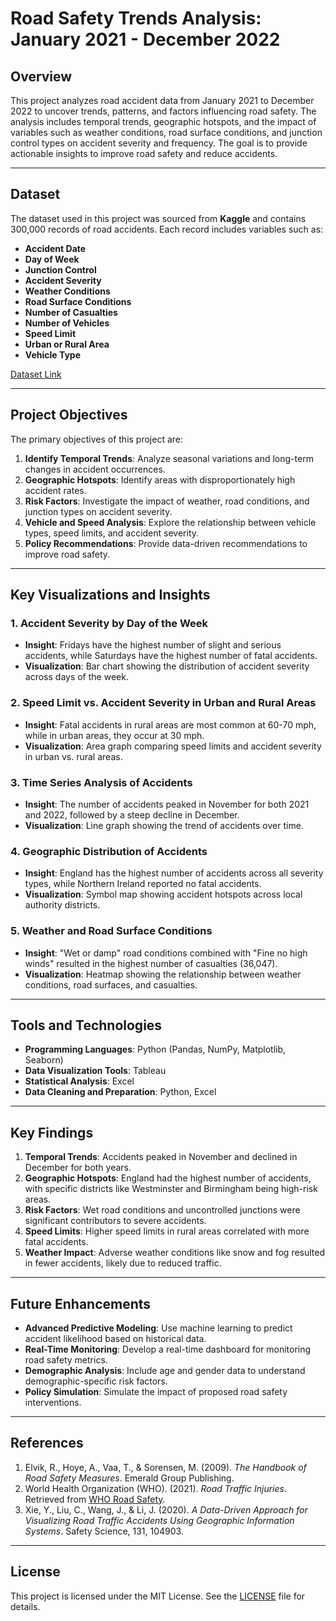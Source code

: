 

# Road Safety Trends Analysis: January 2021 - December 2022

## Overview
This project analyzes road accident data from January 2021 to December 2022 to uncover trends, patterns, and factors influencing road safety. The analysis includes temporal trends, geographic hotspots, and the impact of variables such as weather conditions, road surface conditions, and junction control types on accident severity and frequency. The goal is to provide actionable insights to improve road safety and reduce accidents.

---

## Dataset
The dataset used in this project was sourced from **Kaggle** and contains 300,000 records of road accidents. Each record includes variables such as:

- **Accident Date**
- **Day of Week**
- **Junction Control**
- **Accident Severity**
- **Weather Conditions**
- **Road Surface Conditions**
- **Number of Casualties**
- **Number of Vehicles**
- **Speed Limit**
- **Urban or Rural Area**
- **Vehicle Type**

[Dataset Link](https://www.kaggle.com/datasets/mabelhsu/api-clean-top-1000-youtubers-statistics)

---

## Project Objectives
The primary objectives of this project are:
1. **Identify Temporal Trends**: Analyze seasonal variations and long-term changes in accident occurrences.
2. **Geographic Hotspots**: Identify areas with disproportionately high accident rates.
3. **Risk Factors**: Investigate the impact of weather, road conditions, and junction types on accident severity.
4. **Vehicle and Speed Analysis**: Explore the relationship between vehicle types, speed limits, and accident severity.
5. **Policy Recommendations**: Provide data-driven recommendations to improve road safety.

---

## Key Visualizations and Insights

### 1. **Accident Severity by Day of the Week**
- **Insight**: Fridays have the highest number of slight and serious accidents, while Saturdays have the highest number of fatal accidents.
- **Visualization**: Bar chart showing the distribution of accident severity across days of the week.

### 2. **Speed Limit vs. Accident Severity in Urban and Rural Areas**
- **Insight**: Fatal accidents in rural areas are most common at 60-70 mph, while in urban areas, they occur at 30 mph.
- **Visualization**: Area graph comparing speed limits and accident severity in urban vs. rural areas.

### 3. **Time Series Analysis of Accidents**
- **Insight**: The number of accidents peaked in November for both 2021 and 2022, followed by a steep decline in December.
- **Visualization**: Line graph showing the trend of accidents over time.

### 4. **Geographic Distribution of Accidents**
- **Insight**: England has the highest number of accidents across all severity types, while Northern Ireland reported no fatal accidents.
- **Visualization**: Symbol map showing accident hotspots across local authority districts.

### 5. **Weather and Road Surface Conditions**
- **Insight**: "Wet or damp" road conditions combined with "Fine no high winds" resulted in the highest number of casualties (36,047).
- **Visualization**: Heatmap showing the relationship between weather conditions, road surfaces, and casualties.

---

## Tools and Technologies
- **Programming Languages**: Python (Pandas, NumPy, Matplotlib, Seaborn)
- **Data Visualization Tools**: Tableau
- **Statistical Analysis**: Excel
- **Data Cleaning and Preparation**: Python, Excel

---



## Key Findings
1. **Temporal Trends**: Accidents peaked in November and declined in December for both years.
2. **Geographic Hotspots**: England had the highest number of accidents, with specific districts like Westminster and Birmingham being high-risk areas.
3. **Risk Factors**: Wet road conditions and uncontrolled junctions were significant contributors to severe accidents.
4. **Speed Limits**: Higher speed limits in rural areas correlated with more fatal accidents.
5. **Weather Impact**: Adverse weather conditions like snow and fog resulted in fewer accidents, likely due to reduced traffic.

---

## Future Enhancements
- **Advanced Predictive Modeling**: Use machine learning to predict accident likelihood based on historical data.
- **Real-Time Monitoring**: Develop a real-time dashboard for monitoring road safety metrics.
- **Demographic Analysis**: Include age and gender data to understand demographic-specific risk factors.
- **Policy Simulation**: Simulate the impact of proposed road safety interventions.

---


## References
1. Elvik, R., Hoye, A., Vaa, T., & Sorensen, M. (2009). *The Handbook of Road Safety Measures*. Emerald Group Publishing.
2. World Health Organization (WHO). (2021). *Road Traffic Injuries*. Retrieved from [WHO Road Safety](https://www.who.int/news-room/fact-sheets/detail/road-traffic-injuries).
3. Xie, Y., Liu, C., Wang, J., & Li, J. (2020). *A Data-Driven Approach for Visualizing Road Traffic Accidents Using Geographic Information Systems*. Safety Science, 131, 104903.

---

## License
This project is licensed under the MIT License. See the [LICENSE](LICENSE) file for details.

